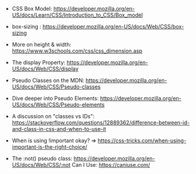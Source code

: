 * CSS Box Model: https://developer.mozilla.org/en-US/docs/Learn/CSS/Introduction_to_CSS/Box_model
* box-sizing : https://developer.mozilla.org/en-US/docs/Web/CSS/box-sizing
* More on height & width: https://www.w3schools.com/css/css_dimension.asp
* The display  Property: https://developer.mozilla.org/en-US/docs/Web/CSS/display
* Pseudo Classes on the MDN: https://developer.mozilla.org/en-US/docs/Web/CSS/Pseudo-classes
* Dive deeper into Pseudo Elements: https://developer.mozilla.org/en-US/docs/Web/CSS/Pseudo-elements


* A discussion on "classes vs IDs": https://stackoverflow.com/questions/12889362/difference-between-id-and-class-in-css-and-when-to-use-it
* When is using !important  okay? => https://css-tricks.com/when-using-important-is-the-right-choice/
* The :not()  pseudo class: https://developer.mozilla.org/en-US/docs/Web/CSS/:not
Can I Use: https://caniuse.com/
